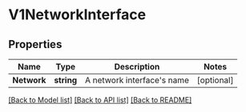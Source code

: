 # V1NetworkInterface

## Properties

Name | Type | Description | Notes
------------ | ------------- | ------------- | -------------
**Network** | **string** | A network interface&#39;s name | [optional] 

[[Back to Model list]](../README.md#documentation-for-models) [[Back to API list]](../README.md#documentation-for-api-endpoints) [[Back to README]](../README.md)


